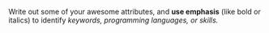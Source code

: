 Write out some of your awesome attributes, and __use emphasis__ (like bold or italics) to identify _keywords, programming languages, or skills._ 

